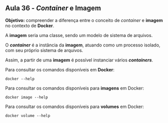 ## Aula 36 - *Container* e **Imagem**

**Objetivo:** compreender a diferença entre o conceito de *container* e **imagem** no contexto de **Docker**.

A **imagem** seria uma classe, sendo um modelo de sistema de arquivos.

O ***container*** é a instância da **imagem**, atuando como um processo isolado, com seu próprio sistema de arquivos.

Assim, a partir de uma **imagem** é possível instanciar vários ***containers***.

Para consultar os comandos disponíveis em **Docker**:

```shell
docker --help
```

Para consultar os comandos disponíveis para **imagens** em Docker:

```shell
docker image --help
```

Para consultar os comandos disponíveis para **volumes** em Docker:

```shell
docker volume --help
```
